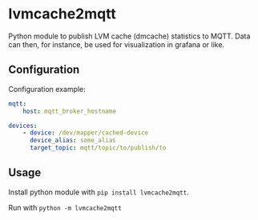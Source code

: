 # lvmcache2mqtt

Python module to publish LVM cache (dmcache) statistics to MQTT. Data can then, for instance, be used for visualization in grafana or like.

## Configuration

Configuration example:

```yaml
mqtt:
    host: mqtt_broker_hostname

devices:
    - device: /dev/mapper/cached-device
      device_alias: some_alias
      target_topic: mqtt/topic/to/publish/to
```

## Usage

Install python module with ``pip install lvmcache2mqtt``.

Run with ``python -m lvmcache2mqtt``
